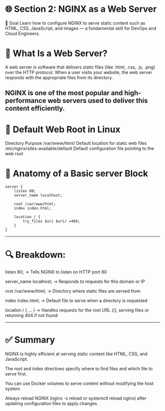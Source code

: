 # 🌐 Section 2: NGINX as a Web Server
🚀 Goal
Learn how to configure NGINX to serve static content such as HTML, CSS, JavaScript, and images — a fundamental skill for DevOps and Cloud Engineers.

# 🧠 What Is a Web Server?
A web server is software that delivers static files (like .html, .css, .js, .png) over the HTTP protocol.
When a user visits your website, the web server responds with the appropriate files from its directory.

NGINX is one of the most popular and high-performance web servers used to deliver this content efficiently.
---

# 📁 Default Web Root in Linux

Directory	Purpose
/var/www/html/	Default location for static web files
/etc/nginx/sites-available/default	Default configuration file pointing to the web root

# 📝 Anatomy of a Basic server Block

```
server {
    listen 80;
    server_name localhost;

    root /var/www/html;
    index index.html;

    location / {
        try_files $uri $uri/ =404;
    }
}
```

---

# 🔍 Breakdown:

listen 80; → Tells NGINX to listen on HTTP port 80

server_name localhost; → Responds to requests for this domain or IP

root /var/www/html; → Directory where static files are served from

index index.html; → Default file to serve when a directory is requested

location / { ... } → Handles requests for the root URL (/), serving files or returning 404 if not found


---

# ✅ Summary
NGINX is highly efficient at serving static content like HTML, CSS, and JavaScript.

The root and index directives specify where to find files and which file to serve first.

You can use Docker volumes to serve content without modifying the host system.

Always reload NGINX (nginx -s reload or systemctl reload nginx) after updating configuration files to apply changes.